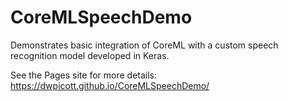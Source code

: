 # CoreMLSpeechDemo
Demonstrates basic integration of CoreML with a custom speech recognition model developed in Keras.

See the Pages site for more details: https://dwpicott.github.io/CoreMLSpeechDemo/
